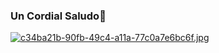 ### Un Cordial Saludo👋
[![c34ba21b-90fb-49c4-a11a-77c0a7e6bc6f.jpg](https://i.postimg.cc/4xcNbVkd/c34ba21b-90fb-49c4-a11a-77c0a7e6bc6f.jpg)](https://postimg.cc/YvpHt4SK)
<!--
**EndersonGomez/EndersonGomez** is a ✨ _special_ ✨ repository because its `README.md` (this file) appears on your GitHub profile.

Here are some ideas to get you started:

- 🔭 I’m currently working on ...
- 🌱 I’m currently learning ...
- 👯 I’m looking to collaborate on ...
- 🤔 I’m looking for help with ...
- 💬 Ask me about ...
- 📫 How to reach me: ...
- 😄 Pronouns: ...
- ⚡ Fun fact: ...
-->
